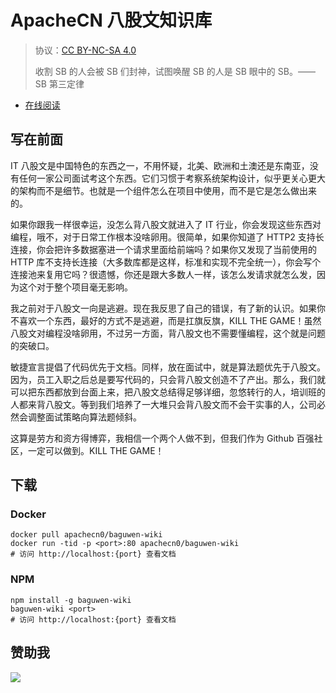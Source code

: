 # ApacheCN 八股文知识库

> 协议：[CC BY-NC-SA 4.0](http://creativecommons.org/licenses/by-nc-sa/4.0/)
> 
> 收割 SB 的人会被 SB 们封神，试图唤醒 SB 的人是 SB 眼中的 SB。——SB 第三定律

* [在线阅读](https://bgww.flygon.net)
## 写在前面

IT 八股文是中国特色的东西之一，不用怀疑，北美、欧洲和土澳还是东南亚，没有任何一家公司面试考这个东西。它们习惯于考察系统架构设计，似乎更关心更大的架构而不是细节。也就是一个组件怎么在项目中使用，而不是它是怎么做出来的。

如果你跟我一样很幸运，没怎么背八股文就进入了 IT 行业，你会发现这些东西对编程，哦不，对于日常工作根本没啥卵用。很简单，如果你知道了 HTTP2 支持长连接，你会把许多数据塞进一个请求里面给前端吗？如果你又发现了当前使用的 HTTP 库不支持长连接（大多数库都是这样，标准和实现不完全统一），你会写个连接池来复用它吗？很遗憾，你还是跟大多数人一样，该怎么发请求就怎么发，因为这个对于整个项目毫无影响。

我之前对于八股文一向是逃避。现在我反思了自己的错误，有了新的认识。如果你不喜欢一个东西，最好的方式不是逃避，而是扛旗反旗，KILL THE GAME！虽然八股文对编程没啥卵用，不过另一方面，背八股文也不需要懂编程，这个就是问题的突破口。

敏捷宣言提倡了代码优先于文档。同样，放在面试中，就是算法题优先于八股文。因为，员工入职之后总是要写代码的，只会背八股文创造不了产出。那么，我们就可以把东西都放到台面上来，把八股文总结得足够详细，忽悠转行的人，培训班的人都来背八股文。等到我们培养了一大堆只会背八股文而不会干实事的人，公司必然会调整面试策略向算法题倾斜。

这算是劳方和资方得博弈，我相信一个两个人做不到，但我们作为 Github 百强社区，一定可以做到。KILL THE GAME！

## 下载

### Docker

```
docker pull apachecn0/baguwen-wiki
docker run -tid -p <port>:80 apachecn0/baguwen-wiki
# 访问 http://localhost:{port} 查看文档
```

### NPM

```
npm install -g baguwen-wiki
baguwen-wiki <port>
# 访问 http://localhost:{port} 查看文档
```

## 赞助我

![](https://img-blog.csdnimg.cn/20200112005920729.png)
